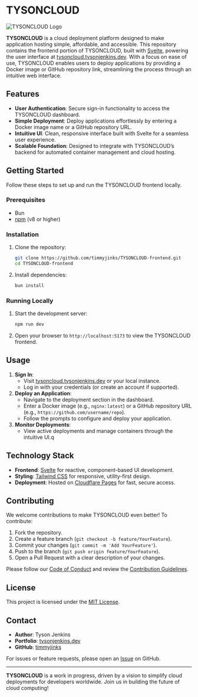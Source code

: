 # TYSONCLOUD

![TYSONCLOUD Logo](https://tysoncloud.tysonjenkins.dev/assets/logo.png) <!-- Update with actual logo path if available -->

**TYSONCLOUD** is a cloud deployment platform designed to make application hosting simple, affordable, and accessible. This repository contains the frontend portion of TYSONCLOUD, built with [Svelte](https://svelte.dev/), powering the user interface at [tysoncloud.tysonjenkins.dev](https://tysoncloud.tysonjenkins.dev). With a focus on ease of use, TYSONCLOUD enables users to deploy applications by providing a Docker image or GitHub repository link, streamlining the process through an intuitive web interface.

## Features
- **User Authentication**: Secure sign-in functionality to access the TYSONCLOUD dashboard.
- **Simple Deployment**: Deploy applications effortlessly by entering a Docker image name or a GitHub repository URL.
- **Intuitive UI**: Clean, responsive interface built with Svelte for a seamless user experience.
- **Scalable Foundation**: Designed to integrate with TYSONCLOUD’s backend for automated container management and cloud hosting.

## Getting Started

Follow these steps to set up and run the TYSONCLOUD frontend locally.

### Prerequisites
- Bun
- [npm](https://www.npmjs.com/) (v8 or higher)

### Installation
1. Clone the repository:
   ```bash
   git clone https://github.com/timmyjinks/TYSONCLOUD-frontend.git
   cd TYSONCLOUD-frontend
   ```
2. Install dependencies:
   ```bash
   bun install
   ```

### Running Locally
1. Start the development server:
   ```bash
   npm run dev
   ```
2. Open your browser to `http://localhost:5173` to view the TYSONCLOUD frontend.

## Usage
1. **Sign In**:
   - Visit [tysoncloud.tysonjenkins.dev](https://tysoncloud.tysonjenkins.dev) or your local instance.
   - Log in with your credentials (or create an account if supported).
2. **Deploy an Application**:
   - Navigate to the deployment section in the dashboard.
   - Enter a Docker image (e.g., `nginx:latest`) or a GitHub repository URL (e.g., `https://github.com/username/repo`).
   - Follow the prompts to configure and deploy your application.
3. **Monitor Deployments**:
   - View active deployments and manage containers through the intuitive UI.q

## Technology Stack
- **Frontend**: [Svelte](https://svelte.dev/) for reactive, component-based UI development.
- **Styling**: [Tailwind CSS](https://tailwindcss.com/) for responsive, utility-first design.
- **Deployment**: Hosted on [Cloudflare Pages](https://pages.cloudflare.com/) for fast, secure access.

## Contributing
We welcome contributions to make TYSONCLOUD even better! To contribute:
1. Fork the repository.
2. Create a feature branch (`git checkout -b feature/YourFeature`).
3. Commit your changes (`git commit -m 'Add YourFeature'`).
4. Push to the branch (`git push origin feature/YourFeature`).
5. Open a Pull Request with a clear description of your changes.

Please follow our [Code of Conduct](CODE_OF_CONDUCT.md) and review the [Contribution Guidelines](CONTRIBUTING.md).

## License
This project is licensed under the [MIT License](LICENSE).

## Contact
- **Author**: Tyson Jenkins
- **Portfolio**: [tysonjenkins.dev](https://tysonjenkins.dev)
- **GitHub**: [timmyjinks](https://github.com/timmyjinks)

For issues or feature requests, please open an [Issue](https://github.com/timmyjinks/TYSONCLOUD-frontend/issues) on GitHub.

---

**TYSONCLOUD** is a work in progress, driven by a vision to simplify cloud deployments for developers worldwide. Join us in building the future of cloud computing!
